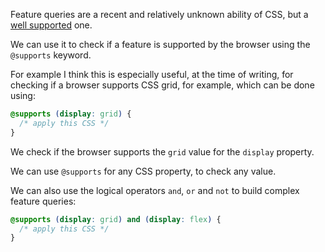 Feature queries are a recent and relatively unknown ability of CSS, but a [well supported](https://caniuse.com/#feat=css-featurequeries) one.

We can use it to check if a feature is supported by the browser using the `@supports` keyword.

For example I think this is especially useful, at the time of writing, for checking if a browser supports CSS grid, for example, which can be done using:

```css
@supports (display: grid) {
  /* apply this CSS */
}
```

We check if the browser supports the `grid` value for the `display` property.

We can use `@supports` for any CSS property, to check any value.

We can also use the logical operators `and`, `or` and `not` to build complex feature queries:


```css
@supports (display: grid) and (display: flex) {
  /* apply this CSS */
}
```